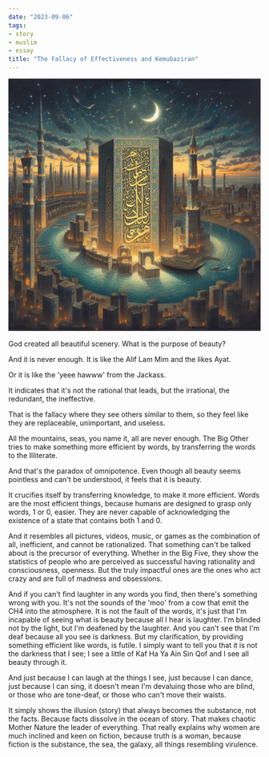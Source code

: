 ```yaml
---
date: "2023-09-06"
tags:
- story
- muslim
- essay
title: "The Fallacy of Effectiveness and Kemubaziran"
---
```


![alif lam mim kaf ha ya ain sod](<alif lam mim kaf ha ya ain sod.jpg>)

God created all beautiful scenery. What is the purpose of beauty?

And it is never enough. It is like the Alif Lam Mim and the likes Ayat.

Or it is like the 'yeee hawww' from the Jackass.

It indicates that it's not the rational that leads, but the irrational, the redundant, the ineffective.

That is the fallacy where they see others similar to them, so they feel like they are replaceable, unimportant, and useless.

All the mountains, seas, you name it, all are never enough. The Big Other tries to make something more efficient by words, by transferring the words to the Illiterate.

And that's the paradox of omnipotence. Even though all beauty seems pointless and can't be understood, it feels that it is beauty.

It crucifies itself by transferring knowledge, to make it more efficient. Words are the most efficient things, because humans are designed to grasp only words, 1 or 0, easier. They are never capable of acknowledging the existence of a state that contains both 1 and 0.

And it resembles all pictures, videos, music, or games as the combination of all, inefficient, and cannot be rationalized. That something can't be talked about is the precursor of everything. Whether in the Big Five, they show the statistics of people who are perceived as successful having rationality and consciousness, openness. But the truly impactful ones are the ones who act crazy and are full of madness and obsessions.

And if you can't find laughter in any words you find, then there's something wrong with you. It's not the sounds of the 'moo' from a cow that emit the CH4 into the atmosphere. It is not the fault of the words, it's just that I'm incapable of seeing what is beauty because all I hear is laughter. I'm blinded not by the light, but I'm deafened by the laughter. And you can't see that I'm deaf because all you see is darkness. But my clarification, by providing something efficient like words, is futile. I simply want to tell you that it is not the darkness that I see; I see a little of Kaf Ha Ya Ain Sin Qof and I see all beauty through it.

And just because I can laugh at the things I see, just because I can dance, just because I can sing, it doesn't mean I'm devaluing those who are blind, or those who are tone-deaf, or those who can't move their waists.

It simply shows the illusion (story) that always becomes the substance, not the facts. Because facts dissolve in the ocean of story. That makes chaotic Mother Nature the leader of everything. That really explains why women are much inclined and keen on fiction, because truth is a woman, because fiction is the substance, the sea, the galaxy, all things resembling virulence.